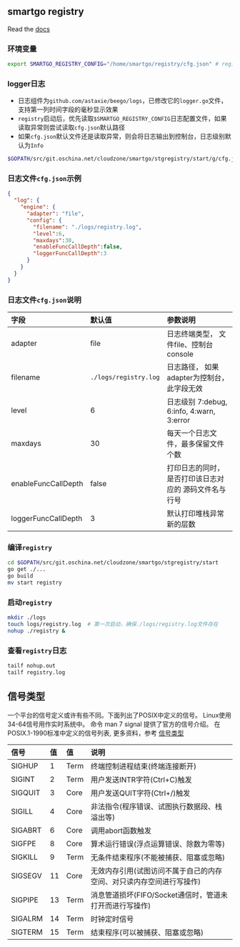 ## smartgo registry


Read the [docs](http://git.oschina.net/cloudzone/smartgo)

### 环境变量
```bash
export SMARTGO_REGISTRY_CONFIG="/home/smartgo/registry/cfg.json" # registry日志配置文件
```

### logger日志
- 日志组件为`github.com/astaxie/beego/logs`，已修改它的`logger.go`文件，支持第一列时间字段的毫秒显示效果
- `registry`启动后，优先读取`$SMARTGO_REGISTRY_CONFIG`日志配置文件，如果读取异常则尝试读取`cfg.json`默认路径
- 如果`cfg.json`默认文件还是读取异常，则会将日志输出到控制台，日志级别默认为`Info`
```bash
$GOPATH/src/git.oschina.net/cloudzone/smartgo/stgregistry/start/g/cfg.json   # 日志默认路径
```

### 日志文件`cfg.json`示例
```json
{
  "log": {
    "engine": {
      "adapter": "file",
      "config": {
        "filename": "./logs/registry.log",
        "level":6,
        "maxdays":30,
        "enableFuncCallDepth":false,
        "loggerFuncCallDepth":3
      }
    }
  }
}
```

### 日志文件`cfg.json`说明

| 字段	       | 默认值        | 参数说明   | 
|:-----------  |:-------------| :-----|
| adapter      | file  | 日志终端类型， 文件file、控制台console  |
| filename     | `./logs/registry.log` | 日志路径， 如果adapter为控制台，此字段无效|
| level        | 6   | 日志级别 7:debug, 6:info, 4:warn, 3:error    |
| maxdays      | 30 | 每天一个日志文件，最多保留文件个数  |
| enableFuncCallDepth| false  |打印日志的同时，是否打印该日志对应的 源码文件名与行号   |
| loggerFuncCallDepth| 3|  默认打印堆栈异常新的层数 |



### 编译`registry`
```bash
cd $GOPATH/src/git.oschina.net/cloudzone/smartgo/stgregistry/start
go get ./...
go build 
mv start registry
```


### 启动`registry`
```bash
mkdir ./logs
touch logs/registry.log  # 第一次启动，确保./logs/registry.log文件存在
nohup ./registry &
```

### 查看`registry`日志
```bash
tailf nohup.out
tailf registry.log
```

## 信号类型

一个平台的信号定义或许有些不同。下面列出了POSIX中定义的信号。
Linux使用34-64信号用作实时系统中。
命令 man 7 signal 提供了官方的信号介绍。
在POSIX.1-1990标准中定义的信号列表, 更多资料，参考 [信号类型](http://www.cnblogs.com/jkkkk/p/6180016.html)

| 信号	       | 值            | 值   | 说明   |
| :----------- |:-------------| :-----|:-----|
| SIGHUP        | 1          | Term   | 终端控制进程结束(终端连接断开)   |
| SIGINT        | 2          | Term   | 用户发送INTR字符(Ctrl+C)触发  |
| SIGQUIT        | 3          | Core   | 用户发送QUIT字符(Ctrl+/)触发   |
| SIGILL        | 4          | Core   | 非法指令(程序错误、试图执行数据段、栈溢出等)  |
| SIGABRT        | 6          | Core   | 调用abort函数触发   |
| SIGFPE        | 8          | Core   | 算术运行错误(浮点运算错误、除数为零等) |
| SIGKILL        | 9          | Term   | 无条件结束程序(不能被捕获、阻塞或忽略)   |
| SIGSEGV        | 11          | Core   | 无效内存引用(试图访问不属于自己的内存空间、对只读内存空间进行写操作)   |
| SIGPIPE        | 13          | Term   | 消息管道损坏(FIFO/Socket通信时，管道未打开而进行写操作)  |
| SIGALRM        | 14          | Term   | 时钟定时信号  |
| SIGTERM        | 15          | Term   | 结束程序(可以被捕获、阻塞或忽略) |

